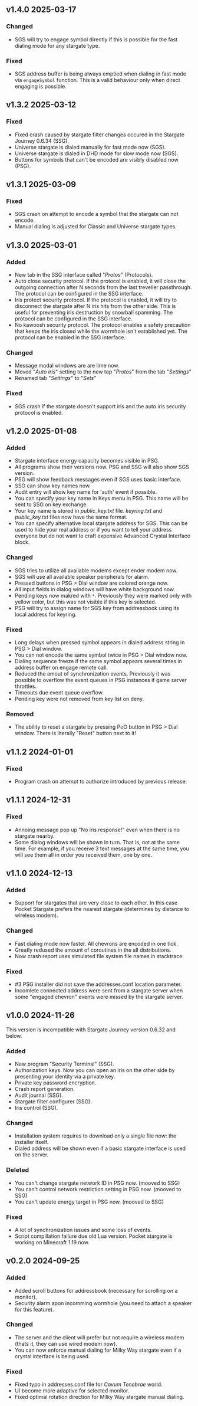 ## v1.4.0 2025-03-17

### Changed
- SGS will try to engage symbol directly if this is possible for the fast dialing mode for any stargate type.

### Fixed
- SGS address buffer is being always emptied when dialing in fast mode via `engageSymbol` function. This is a valid behaviour only when direct engaging is possible.

## v1.3.2 2025-03-12

### Fixed
- Fixed crash caused by stargate filter changes occured in the Stargate Journey 0.6.34 (SSG).
- Universe stargate is dialed manually for fast mode now (SGS).
- Universe stargate is dialed in DHD mode for slow mode now (SGS).
- Buttons for symbols that can't be encoded are visibly disabled now (PSG).

## v1.3.1 2025-03-09

### Fixed
- SGS crash on attempt to encode a symbol that the stargate can not encode.
- Manual dialing is adjusted for Classic and Universe stargate types.

## v1.3.0 2025-03-01

### Added
- New tab in the SSG interface called "*Protos*" (Protocols).
- Auto close security protocol. If the protocol is enabled, it will close the outgoing connection after N seconds from the last treveller passthrough. The protocol can be configured in the SSG interface.
- Iris protect security protocol. If the protocol is enabled, it will try to disconnect the stargate after N iris hits from the other side. This is useful for preventing iris destruction by snowball spamming. The protocol can be configured in the SSG interface.
- No kawoosh security protocol. The protocol enables a safety precaution that keeps the iris closed while the wormhole isn't established yet. The protocol can be enabled in the SSG interface.

### Changed
- Message modal windows are are lime now.
- Moved "*Auto iris*" setting to the new tap "*Protos*" from the tab "*Settings*"
- Renamed tab "*Settings*" to "*Sets*"

### Fixed
- SGS crash if the stargate doesn't support iris and the auto iris security protocol is enabled.

## v1.2.0 2025-01-08

### Added
- Stargate interface energy capacity becomes visible in PSG.
- All programs show their versions now. PSG and SSG will also show SGS version.
- PSG will show feedback messages even if SGS uses basic interface.
- SSG can show key names now.
- Audit entry will show key name for 'auth' event if possible.
- You can specify your key name in Keys menu in PSG. This name will be sent to SSG on key exchange.
- Your key name is stored in *public_key.txt* file. *keyring.txt* and *public_key.txt* files now have the same format.
- You can specify alternative local stargate address for SGS. This can be used to hide your real address or if you want to tell your address everyone but do not want to craft expensive Advanced Crystal Interface block.

### Changed
- SGS tries to utilize all available modems except ender modem now.
- SGS will use all available speaker peripherals for alarm.
- Pressed buttons in PSG > Dial window are colored orange now.
- All input fields in dialog windows will have white background now.
- Pending keys now makred with `*`. Previously they were marked only with yellow color, but this was not visible if this key is selected.
- PSG will try to assign name for SGS key from addressbook using its local address for keyring.

### Fixed
- Long delays when pressed symbol appears in dialed address string in PSG > Dial window.
- You can not encode the same symbol twice in PSG > Dial window now.
- Dialing sequence freeze if the same symbol appears several times in address buffer on engage remote call.
- Reduced the amout of synchronization events. Previously it was possible to overflow the event queues in PSG instances if game server throttles.
- Timeouts due event queue overflow.
- Pending key were not removed from key list on deny.

### Removed
- The ability to reset a stargate by pressing PoO button in PSG > Dial window. There is literally "Reset" button next to it!

## v1.1.2 2024-01-01

### Fixed
- Program crash on attempt to authorize introduced by previous release.

## v1.1.1 2024-12-31

### Fixed
- Annoing message pop up "No iris response!" even when there is no stargate nearby.
- Some dialog windows will be shown in turn. That is, not at the same time. For example, if you receive 3 text messages at the same time, you will see them all in order you received them, one by one.

## v1.1.0 2024-12-13

### Added
- Support for stargates that are very close to each other. In this case Pocket Stargate prefers the nearest stargate (determines by distance to wireless modem).

### Changed
- Fast dialing mode now faster. All chevrons are encoded in one tick.
- Greatly redused the amount of coroutines in the all distributions.
- Now crash report uses simulated file system file names in stacktrace.

### Fixed
- #3 PSG installer did not save the addresses.conf location parameter.
- Incomlete connected address were sent from a stargate server when some "engaged chevron" events were missed by the stargate server.

## v1.0.0 2024-11-26

This version is incompatible with Stargate Journey version 0.6.32 and below.

### Added
- New program "Security Terminal" (SSG).
- Authorization keys. Now you can open an iris on the other side by presenting your identity via a private key.
- Private key password encryption.
- Crash report generation.
- Audit journal (SSG).
- Stargate filter configurer (SSG).
- Iris control (SSG).

### Changed
- Installation system requires to download only a single file now: the installer itself.
- Dialed address will be shown even if a basic stargate interface is used on the server.

### Deleted
- You can't change stargate network ID in PSG now. (mooved to SSG)
- You can't control network restriction setting in PSG now. (mooved to SSG)
- You can't update energy target in PSG now. (mooved to SSG)

### Fixed
- A lot of synchronization issues and some loss of events.
- Script compillation failure due old Lua version. Pocket stargate is working on Minecraft 1.19 now.

## v0.2.0 2024-09-25

### Added
- Added scroll buttons for addressbook (necessary for scrolling on a monitor).
- Security alarm apon incomming wormhole (you need to attach a speaker for this feature).

### Changed
- The server and the client will prefer but not require a wireless modem (thats it, they can use wired modem now).
- You can now enforce manual dialing for Milky Way stargate even if a crystal interface is being used.

### Fixed
- Fixed typo in addresses.conf file for *Cavum Tenebrae* world.
- UI become more adaptive for selected monitor.
- Fixed optimal rotation direction for Milky Way stargate manual dialing.

